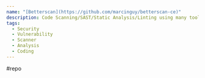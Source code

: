 ```yaml
---
name: "[Betterscan](https://github.com/marcinguy/betterscan-ce)"
description: Code Scanning/SAST/Static Analysis/Linting using many tools/Scanners + OpenAI GPT with One Report (Code, IaC) - Betterscan Community Edition (CE)
tags:
  - Security
  - Vulnerability
  - Scanner
  - Analysis
  - Coding
---
```

#repo